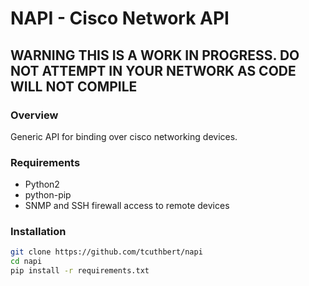 # NAPI - Cisco Network API #

## WARNING THIS IS A WORK IN PROGRESS. DO NOT ATTEMPT IN YOUR NETWORK AS CODE WILL NOT COMPILE ##

### Overview ###

Generic API for binding over cisco networking devices.

### Requirements ###

* Python2
* python-pip
* SNMP and SSH firewall access to remote devices

### Installation ###

~~~~{.bash .numberLines}
git clone https://github.com/tcuthbert/napi
cd napi
pip install -r requirements.txt
~~~~
